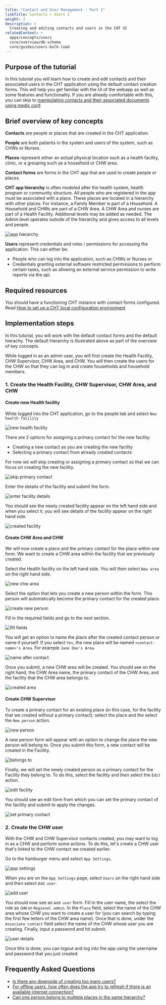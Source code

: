 ```yaml
---
title: "Contact and User Management - Part 1"
linkTitle: Contacts + Users 1
weight: 2
description: >
  Creating and editing contacts and users in the CHT UI
relatedContent: >
  apps/concepts/users
  core/overview/db-schema
  core/guides/users-bulk-load 
---
```


## Purpose of the tutorial

In this tutorial you will learn how to create and edit contacts and their associated users in the CHT application using the default contact creation forms. This will help you get familiar with the UI of the webapp as well as some features and functionality. If you are already comfortable with this, you can skip to [manipulating contacts and their associated documents using medic conf](creating-and-managing-users-and-contacts-with-medic-conf.md).

## Brief overview of key concepts

**Contacts** are people or places that are created in the CHT application.

**People** are both patients in the system and users of the system, such as CHWs or Nurses.

**Places** represent either an actual physical location such as a health facility, clinic, or a grouping such as a household or CHW area.

**Contact forms** are forms in the CHT app that are used to create people or places.

**CHT app hierarchy** is often modeled after the health system, health program or community structure.  All people who are registered in the app must be associated with a place. These places are located in a hierarchy with other places. For instance, a Family Member is part of a Household. A Household and CHWs are part of a CHW Area. A CHW Area and nurses are part of a Health Facility. Additional levels may be added as needed. The Admin level operates outside of the hierarchy and gives access to all levels and people.

![app hierarchy](app-hierarchy.jpg "Default app hierarchy")

**Users** represent credentials and roles / permissions for accessing the application. This can either be:

- People who can log into the application, such as CHWs or Nurses or
- Credentials granting external software restricted permissions to perform certain tasks, such as allowing an external service permission to write reports via the api.

## Required resources

You should have a functioning CHT instance with contact forms configured. Read [How to set up a CHT local configuration environment](setting_up_local_configuration_environment.md)

## Implementation steps

In this tutorial, you will work with the default contact forms and the default hierachy. The default hierarchy is illustrated above as part of the overview of key concepts.

While logged in as an admin user, you will first create the Health Facility, CHW Supervisor, CHW Area, and CHW. You will then create the users for the CHW so that they can log in and create households and household members.

### 1. Create the Health Facility, CHW Supervisor, CHW Area, and CHW

#### Create new Health facility

While logged into the CHT application, go to the people tab and select `New health facility`

![new health facility](new-facility/select-new-facility.png "New health facility")

There are 2 options for assigning a primary contact for the new facility:

- Creating a new contact as you are creating the new facility
- Selecting a primary contact from already created contacts

For now we will skip creating or assigning a primary contact so that we can focus on creating the new facility.

![skip primary contact](new-facility/skip-primary-contact.png "Skip primary contact")

Enter the details of the facility and submit the form.

![enter facility details](new-facility/enter-facility-name.png "Enter facility details")

You should see the newly created facility appear on the left hand side and when you select it, you will see details of the facility appear on the right hand side.

![created facility](new-facility/created-facility.png "Created facility")

#### Create CHW Area and CHW

We will now create a place and the primary contact for the place within one form. We want to create a CHW area within the facility that we previously created.

Select the Health facility on the left hand side. You will then select `New area` on the right hand side.

![new chw area](new-chw-area/new-chw-area.png "New CHW area")

Select the option that lets you create a new person within the form. This person will automatically become the primary contact for the created place.

![create new person](new-chw-area/create-new-person.png "Create a new person")

Fill in the required fields and go to the next section.

![fill fields](new-chw-area/fill-required-fields.png "Fill required fields")

You will get an option to name the place after the created contact person or name it yourself. If you select `Yes`, the new place will be named `<contact-name>'s Area`. For example `Jane Doe's Area`.

![name after contact](new-chw-area/name-after-primary-contact.png "Name after contact")

Once you submit, a new CHW area will be created. You should see on the right hand, the CHW Area name, the primary contact of the CHW Area, and the facility that the CHW area belongs to.

![created area](new-chw-area/created-chw-area.png "Created CHW Area")

#### Create CHW Supervisor

To create a primary contact for an existing place (in this case, for the facility that we created without a primary contact); select the place and the select the `New person` action.

![new person](new-chw-supervisor/new-person.png "New person")

A new person form will appear with an option to change the place the new person will belong to. Once you submit this form, a new contact will be created in the Facility.

![belongs to](new-chw-supervisor/belongs-to.png "Belongs to")

Finally, we will set the newly created person as a primary contact for the Facility they belong to. To do this, select the facility and then select the `Edit` action.

![edit facility](new-chw-supervisor/edit-facility.png "Edit facility")

You should see an edit form from which you can set the primary contact of the facility and submit to apply the changes.

![set primary contact](new-chw-supervisor/set-primary-contact.png "Set primary contact")

### 2. Create the CHW user

With the CHW and CHW Supervisor contacts created, you may want to log in as a CHW and perform some actions. To do this, let's create a CHW user that's linked to the CHW contact we created earlier.

Go to the hamburger menu and select `App Settings`.

![app settings](new-chw-user/app-settings.png "App settings")

When you are on the `App Settings` page, select `Users` on the right hand side and then select `Add user`.

![add user](new-chw-user/add-user.png "Add user")

You should now see an `Add user` form. Fill in the user name, the select the role as `CHW` or `Regional admin`. In the `Place` field, select the name of the CHW area whose CHW you want to create a user for (you can search by typing the first few letters of the CHW area name). Once that is done, under the `Associate contact` field select the name of the CHW whose user you are creating. Finally, input a password and hit submit.

![user details](new-chw-user/fill-user-details.png "Fill user details")

Once this is done, you can logout and log into the app using the username and password that you just created.

## Frequently Asked Questions

- [Is there any downside of creating too many users?](https://forum.communityhealthtoolkit.org/t/is-there-any-downside-of-creating-too-many-users/531)
- [For offline users, how often does the app try to refresh if there is an available internet connection?](https://forum.communityhealthtoolkit.org/t/for-offline-users-how-often-does-the-app-try-to-refresh-if-there-is-an-available-internet-connection/503)
- [Can one person belong to multiple places in the same hierarchy?](https://forum.communityhealthtoolkit.org/t/can-one-person-belong-to-multiple-places-in-the-same-hierarchy/101)

